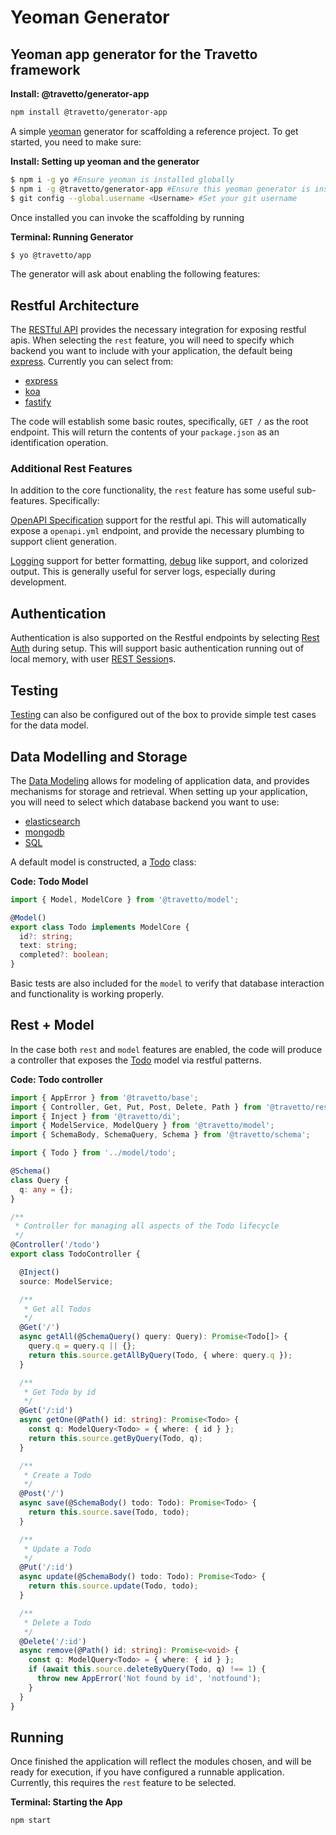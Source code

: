 
# Yeoman Generator
## Yeoman app generator for the Travetto framework

**Install: @travetto/generator-app**
```bash
npm install @travetto/generator-app
```

A simple [yeoman](http://yeoman.io) generator for scaffolding a reference project.  To get started, you need to make sure:

**Install: Setting up yeoman and the generator**
```bash
$ npm i -g yo #Ensure yeoman is installed globally
$ npm i -g @travetto/generator-app #Ensure this yeoman generator is installed
$ git config --global.username <Username> #Set your git username
```

Once installed you can invoke the scaffolding by running

**Terminal: Running Generator**
```bash
$ yo @travetto/app
```

The generator will ask about enabling the following features:

## Restful Architecture
The [RESTful API](https://github.com/travetto/travetto/tree/1.0.0-docs-overhaul/module//rest "Declarative api for RESTful APIs with support for the dependency injection module.") provides the necessary integration for exposing restful apis.  When selecting the `rest` feature, you will need to specify which backend you want to include with your application, the default being [express](https://expressjs.com).  Currently you can select from:

   
   *  [express](https://expressjs.com)
   *  [koa](https://koajs.com/)
   *  [fastify](https://www.fastify.io/)

The code will establish some basic routes, specifically, `GET /` as the root endpoint.  This will return the contents of your `package.json` as an identification operation.

### Additional Rest Features
In addition to the core functionality, the `rest` feature has some useful sub-features.  Specifically:

[OpenAPI Specification](https://github.com/travetto/travetto/tree/1.0.0-docs-overhaul/module//openapi "OpenAPI integration support for the travetto framework") support for the restful api.  This will automatically expose a `openapi.yml` endpoint, and provide the necessary plumbing to support client generation.

[Logging](https://github.com/travetto/travetto/tree/1.0.0-docs-overhaul/module//log "Logging framework that integrates at the console.log level.") support for better formatting, [debug](https://www.npmjs.com/package/debug) like support, and colorized output.  This is generally useful for server logs, especially during development.

## Authentication
Authentication is also supported on the Restful endpoints by selecting [Rest Auth](https://github.com/travetto/travetto/tree/1.0.0-docs-overhaul/module//auth-rest "Rest authentication integration support for the travetto framework") during setup.  This will support basic authentication running out of local memory, with user [REST Session](https://github.com/travetto/travetto/tree/1.0.0-docs-overhaul/module//rest-session "Session provider for the travetto rest module.")s.

## Testing
[Testing](https://github.com/travetto/travetto/tree/1.0.0-docs-overhaul/module//test "Declarative test framework that provides hooks for high levels of integration with the travetto framework and test plugin") can also be configured out of the box to provide simple test cases for the data model.

## Data Modelling and Storage

The [Data Modeling](https://github.com/travetto/travetto/tree/1.0.0-docs-overhaul/module//model "Datastore abstraction for CRUD operations with advanced query support.") allows for modeling of application data, and provides mechanisms for storage and retrieval.  When setting up your application, you will need to select which database backend you want to use:

   
   *  [elasticsearch](https://elastic.co)
   *  [mongodb](https://mongodb.com)
   *  [SQL](https://en.wikipedia.org/wiki/SQL)

A default model is constructed, a [Todo](https://github.com/travetto/travetto/tree/1.0.0-docs-overhaul/module/generator-app/templates/todo/src/model/todo.ts#L4) class:

**Code: Todo Model**
```typescript
import { Model, ModelCore } from '@travetto/model';

@Model()
export class Todo implements ModelCore {
  id?: string;
  text: string;
  completed?: boolean;
}
```

Basic tests are also included for the `model` to verify that database interaction and functionality is working properly.

## Rest + Model
In the case both `rest` and `model` features are enabled, the code will produce a controller that exposes the [Todo](https://github.com/travetto/travetto/tree/1.0.0-docs-overhaul/module/generator-app/templates/todo/src/model/todo.ts#L4) model via restful patterns.

**Code: Todo controller**
```typescript
import { AppError } from '@travetto/base';
import { Controller, Get, Put, Post, Delete, Path } from '@travetto/rest';
import { Inject } from '@travetto/di';
import { ModelService, ModelQuery } from '@travetto/model';
import { SchemaBody, SchemaQuery, Schema } from '@travetto/schema';

import { Todo } from '../model/todo';

@Schema()
class Query {
  q: any = {};
}

/**
 * Controller for managing all aspects of the Todo lifecycle
 */
@Controller('/todo')
export class TodoController {

  @Inject()
  source: ModelService;

  /**
   * Get all Todos
   */
  @Get('/')
  async getAll(@SchemaQuery() query: Query): Promise<Todo[]> {
    query.q = query.q || {};
    return this.source.getAllByQuery(Todo, { where: query.q });
  }

  /**
   * Get Todo by id
   */
  @Get('/:id')
  async getOne(@Path() id: string): Promise<Todo> {
    const q: ModelQuery<Todo> = { where: { id } };
    return this.source.getByQuery(Todo, q);
  }

  /**
   * Create a Todo
   */
  @Post('/')
  async save(@SchemaBody() todo: Todo): Promise<Todo> {
    return this.source.save(Todo, todo);
  }

  /**
   * Update a Todo
   */
  @Put('/:id')
  async update(@SchemaBody() todo: Todo): Promise<Todo> {
    return this.source.update(Todo, todo);
  }

  /**
   * Delete a Todo
   */
  @Delete('/:id')
  async remove(@Path() id: string): Promise<void> {
    const q: ModelQuery<Todo> = { where: { id } };
    if (await this.source.deleteByQuery(Todo, q) !== 1) {
      throw new AppError('Not found by id', 'notfound');
    }
  }
}
```

## Running

Once finished the application will reflect the modules chosen, and will be ready for execution, if you have configured a runnable application.  Currently, this requires the `rest` feature to be selected.

**Terminal: Starting the App**
```bash
npm start
```

